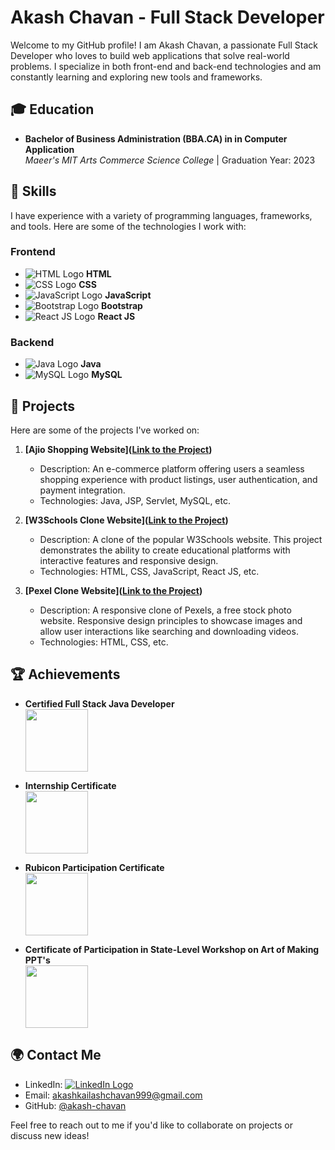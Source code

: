 # Akash Chavan - Full Stack Developer

Welcome to my GitHub profile! I am Akash Chavan, a passionate Full Stack Developer who loves to build web applications that solve real-world problems. I specialize in both front-end and back-end technologies and am constantly learning and exploring new tools and frameworks.

## 🎓 Education

- **Bachelor of Business Administration (BBA.CA) in in Computer Application**  
  *Maeer's MIT Arts Commerce Science College* | Graduation Year: 2023

## 🔧 Skills

I have experience with a variety of programming languages, frameworks, and tools. Here are some of the technologies I work with:

### Frontend
- ![HTML Logo](https://img.icons8.com/color/48/000000/html-5.png) **HTML**
- ![CSS Logo](https://img.icons8.com/color/48/000000/css3.png) **CSS**
- ![JavaScript Logo](https://img.icons8.com/color/48/000000/javascript.png) **JavaScript**
- ![Bootstrap Logo](https://img.icons8.com/color/48/000000/bootstrap.png) **Bootstrap**
- ![React JS Logo](https://img.icons8.com/color/48/000000/react-native.png) **React JS**

### Backend
- ![Java Logo](https://img.icons8.com/color/48/000000/java-coffee-cup-logo.png) **Java**
- ![MySQL Logo](https://img.icons8.com/color/48/000000/mysql-logo.png) **MySQL**

## 💼 Projects

Here are some of the projects I've worked on:

1. **[Ajio Shopping Website]([Link to the Project](https://github.com/Akashchavhan/Ajio-Shopping-Website))**  
   - Description: An e-commerce platform offering users a seamless shopping experience with product listings, user authentication, and payment integration.
   - Technologies: Java, JSP, Servlet, MySQL, etc.
   
2. **[W3Schools Clone Website]([Link to the Project](https://akashchavhan.github.io/W3Schools-Clone))**  
   - Description: A clone of the popular W3Schools website. This project demonstrates the ability to create educational platforms with interactive features and responsive design.
   - Technologies: HTML, CSS, JavaScript, React JS, etc.

3. **[Pexel Clone Website]([Link to the Project](https://akashchavhan.github.io/pexels-clone/))**  
   - Description: A responsive clone of Pexels, a free stock photo website. Responsive design principles to showcase images and allow user interactions like searching and downloading videos.
   - Technologies: HTML, CSS, etc.

## 🏆 Achievements

- **Certified Full Stack Java Developer**  
  <img src="https://github.com/user-attachments/assets/3cabaad0-c687-4d06-84ec-1840069fea7c" width="100"/>

- **Internship Certificate**  
  <img src="https://github.com/user-attachments/assets/f503a530-3c39-4325-9448-bcce90681178" width="100"/>

- **Rubicon Participation Certificate**  
  <img src="https://github.com/user-attachments/assets/a7948176-28c2-4e28-b612-400023d9dcb6" width="100"/>

- **Certificate of Participation in State-Level Workshop on Art of Making PPT's**  
  <img src="https://github.com/user-attachments/assets/0b735b21-9cee-4a82-8327-62db10721f2f" width="100"/>

## 🌍 Contact Me

- LinkedIn: [![LinkedIn Logo](https://img.icons8.com/color/48/000000/linkedin.png)](https:/www.linkedin.com/in/akashchavan12)
- Email: akashkailashchavan999@gmail.com
- GitHub: [@akash-chavan](https://github.com/Akashchavhan)

Feel free to reach out to me if you'd like to collaborate on projects or discuss new ideas!
